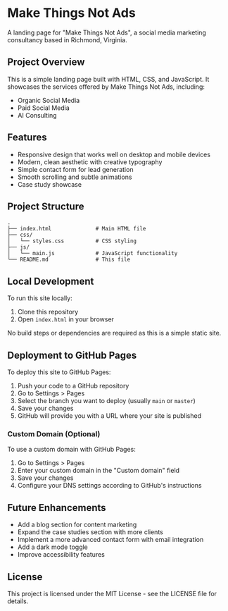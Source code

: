 # Make Things Not Ads

A landing page for "Make Things Not Ads", a social media marketing consultancy based in Richmond, Virginia.

## Project Overview

This is a simple landing page built with HTML, CSS, and JavaScript. It showcases the services offered by Make Things Not Ads, including:

- Organic Social Media
- Paid Social Media
- AI Consulting

## Features

- Responsive design that works well on desktop and mobile devices
- Modern, clean aesthetic with creative typography
- Simple contact form for lead generation
- Smooth scrolling and subtle animations
- Case study showcase

## Project Structure

```
.
├── index.html              # Main HTML file
├── css/
│   └── styles.css          # CSS styling
├── js/
│   └── main.js             # JavaScript functionality
└── README.md               # This file
```

## Local Development

To run this site locally:

1. Clone this repository
2. Open `index.html` in your browser

No build steps or dependencies are required as this is a simple static site.

## Deployment to GitHub Pages

To deploy this site to GitHub Pages:

1. Push your code to a GitHub repository
2. Go to Settings > Pages
3. Select the branch you want to deploy (usually `main` or `master`)
4. Save your changes
5. GitHub will provide you with a URL where your site is published

### Custom Domain (Optional)

To use a custom domain with GitHub Pages:

1. Go to Settings > Pages
2. Enter your custom domain in the "Custom domain" field
3. Save your changes
4. Configure your DNS settings according to GitHub's instructions

## Future Enhancements

- Add a blog section for content marketing
- Expand the case studies section with more clients
- Implement a more advanced contact form with email integration
- Add a dark mode toggle
- Improve accessibility features

## License

This project is licensed under the MIT License - see the LICENSE file for details. 